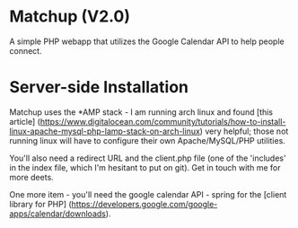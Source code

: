 Matchup (V2.0)
=============

A simple PHP webapp that utilizes the Google Calendar API to help people
connect.

Server-side Installation
========================

Matchup uses the \*AMP stack - I am running arch linux and found 
[this article] (https://www.digitalocean.com/community/tutorials/how-to-install-linux-apache-mysql-php-lamp-stack-on-arch-linux) 
very helpful; those not running linux will have to configure their own
Apache/MySQL/PHP utilities.

You'll also need a redirect URL and the client.php file (one of the 'includes'
in the index file, which I'm hesitant to put on git).  Get in touch with me for
more deets.

One more item - you'll need the google calendar API - spring for the 
[client library for PHP] (https://developers.google.com/google-apps/calendar/downloads).



